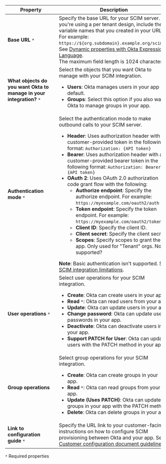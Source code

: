 | <div style="width:150px">Property</div> | Description  |
| ----------------- | ------------ |
| **Base URL** `*` | Specify the base URL for your SCIM server. If you're using a per tenant design, include the variable names that you created in your URL. For example: `https://${org.subdomain}.example.org/scim2/`. See [Dynamic properties with Okta Expression Language](#dynamic-properties-with-okta-expression-language).<br>The maximum field length is 1024 characters. |
| **What objects do you want Okta to manage in your integration?** `*` | Select the objects that you want Okta to manage with your SCIM integration. <br> <ul><li> **Users**: Okta manages users in your app by default. </li><li> **Groups**: Select this option if you also want Okta to manage groups in your app.</li></ul> |
| **Authentication mode** `*` | Select the authentication mode to make outbound calls to your SCIM server. <br> <ul><li> **Header**: Uses authorization header with a customer-provided token in the following format: `Authorization: {API token}` </li><li> **Bearer**: Uses authorization header with a customer-provided bearer token in the following format: `Authorization: Bearer {API token}`</li><li> **OAuth 2**: Uses OAuth 2.0 authorization code grant flow with the following:<br> <ul><li>**Authorize endpoint**: Specify the authorize endpoint. For example: `https://myexample.com/oauth2/auth`</li><li>**Token endpoint**: Specify the token endpoint. For example: `https://myexample.com/oauth2/token`</li><li>**Client ID**: Specify the client ID.</li><li>**Client secret**: Specify the client secret. </li><li>**Scopes**: Specify scopes to grant the app. Only used for "Tenant" orgs. Not supported?</li></ul> </li></ul> **Note**: Basic authentication isn't supported. See [SCIM integration limitations](/docs/guides/submit-app-prereq/main/#oin-limitations). |
| **User operations** `*` | Select user operations for your SCIM integration. <br> <ul><li> **Create**: Okta can create users in your app.</li><li> **Read** `*`: Okta can read users from your app.</li><li>**Update**: Okta can update users in your app.</li><li>**Change password**: Okta can update user passwords in your app.</li><li>**Deactivate**: Okta can deactivate users in your app.</li><li>**Support PATCH for User**: Okta can update users with the PATCH method in your app. </li> </ul>|
| **Group operations** | Select group operations for your SCIM integration. <br> <ul><li> **Create**: Okta can create groups in your app.</li><li> **Read** `*`: Okta can read groups from your app.</li><li>**Update (Uses PATCH)**: Okta can update groups in your app with the PATCH method.</li> <li> **Delete**: Okta can delete groups in your app.</li> </ul>|
| **Link to configuration guide** `*` | Specify the URL link to your customer-facing instructions on how to configure SCIM provisioning between Okta and your app. See [Customer configuration document guidelines](/docs/guides/submit-app-prereq/main/#customer-configuration-document-guidelines).|

`*` Required properties
